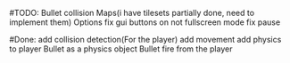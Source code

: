 #TODO:
    Bullet collision
    Maps(i have tilesets partially done, need to implement them)
    Options
    fix gui buttons on not fullscreen mode
    fix pause
    
#Done:
    add collision detection(For the player)
    add movement
    add physics to player
    Bullet as a physics object
    Bullet fire from the player
